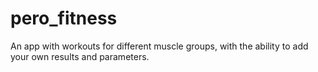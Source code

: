 # pero_fitness

An app with workouts for different muscle groups, with the ability to add your own results and parameters.


